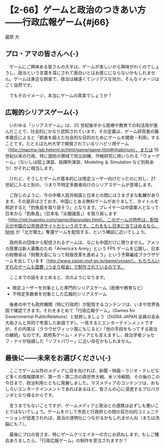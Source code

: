 # 【2-66】ゲームと政治のつきあい方――行政広報ゲーム{#j66}

<div class="author">蔵原 大</div>

## プロ・アマの皆さんへ{-}

　ゲームにご興味ある皆さんの大半は、ゲームが楽しいから興味がわくのでしょうし、政治という言葉を耳にされて面白いとはお感じにならないかもしれません。ゲームは身近な娯楽で、政治は縁遠くてシリアスな何か。そんなイメージはごく自然です。

　でもそのイメージ、本当にゲームの真実でしょうか？

## 広報的シリアスゲーム{-}

　いわゆる「シリアスゲーム」は、20 世紀後半から医療や教育での利活用が進んだことで、社会的にかなり認知されています。その定義は、ゲーム研究者の藤本徹氏によると「娯楽を超えた社会的な目的のためにゲームを開発・利用」することです。たとえば九州大学で開発されているリハビリ用ゲーム（http://macma-lab.heteml.jp/html/game/game.html#rihabirium）、または 19 世紀以来の行政、特に国防の領域で防災訓練、作戦研究に用いられる「ウォーゲーム」（ないしは図上演習、指揮所演習、Modeling ＆ Simulation など別称あり）がそれに相当します。

　けれど、そうしたゲームが基本的には限定ユーザー向けだったのに対し、21 世紀に入ると別の、つまり不特定多数者向けのシリアスゲームが登場します。

　ご存じのように、今の中華人民共和国と日本との間にはさまざまな軋轢があります。その是非はさておき、中国にとある無料ゲームがありまして、タイトルを邦訳すると「釣魚島を取り戻そう」となります。プレイヤーは中国軍人となって日本から「釣魚島」（日本名「尖閣諸島」）を取り戻します（http://mil.huanqiu.com/game/diaoyudao.html）。このゲームの特色は、配信元が中国の公共放送サイトだという点です。これをもし日本に当てはめるなら、NHK が「北方領土」奪還ゲームを配信する、という構図に近いでしょう。

　政府系の団体から配信されるゲームは、なにも中国だけに限りません。アメリカ陸軍は新人募集のため「America's Army」という FPS ゲームを公開し、日本の財務省は「財務大臣になって財政改革を進めよう」という予算編成ブラウザゲームを出しています（http://www.zaisei.mof.go.jp/game/yosan/）。もちろんいずれのゲームも国費（つまり税金）で制作されているのです。

　ここまでの話をまとめると、次のようになります。

* 限定ユーザーを対象とした専門的シリアスゲーム（医療や教育など）
* 不特定多数者を対象とした広報的シリアスゲーム


　後者の中でも政府機関（特に行政府）が配信するコンテンツは、いまや世界各国で確認できます。それをまとめて「行政広報ゲーム」（Games for Governmental PublicRelations）と総称しましょう（DiGRA JAPAN 会員の吉永大祐さんと共同で考案した新語です）。一見するとエンターテインメントですが、その内実は（クラウゼヴィッツ風にもじると）「他の手段をもってする政治の継続」なのです。政府系ゲーム・メディアとも言えますし、政治学者ジョセフ・ナイが指摘した「ソフトパワー」に近い存在かもしれません。

## 最後に――未来をお選びください{-}

　ここでゲーム以外のメディアに目を向ければ、新聞・映画・ラジオ・テレビなど多くの情報媒体が、第一次・第二次の両世界大戦、米ソ冷戦期、その後のこの今日まで、政治利用とともに発展しました。マスメディアのコンテンツは、おもしろいエンターテインメントであればあるほど、皆さんの心に浸透するプロパガンダとなり得るからです。

　言うまでもないことですが、ゲームメディアと政治との連携は必ずしも悪いことではないでしょう。ゲームを介して市民と行政府との間の双方向的コミュニケーションが促進されれば、政治の透明化につながるかもしれませんね（または洗脳にも？）。

　最後にプロの皆さま、特にゲームクリエイターの方にお訊ねします。もしご機会ありましたら、「行政広報ゲーム」の制作を受注されますか？
